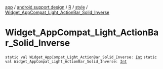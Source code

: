 [app](../../../index.md) / [android.support.design](../../index.md) / [R](../index.md) / [style](index.md) / [Widget_AppCompat_Light_ActionBar_Solid_Inverse](./-widget_-app-compat_-light_-action-bar_-solid_-inverse.md)

# Widget_AppCompat_Light_ActionBar_Solid_Inverse

`static val Widget_AppCompat_Light_ActionBar_Solid_Inverse: `[`Int`](https://kotlinlang.org/api/latest/jvm/stdlib/kotlin/-int/index.html)
`static val Widget_AppCompat_Light_ActionBar_Solid_Inverse: `[`Int`](https://kotlinlang.org/api/latest/jvm/stdlib/kotlin/-int/index.html)